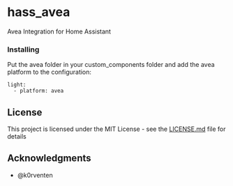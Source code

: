 # hass_avea
Avea Integration for Home Assistant

### Installing

Put the avea folder in your custom_components folder and add the avea platform to the configuration:
```
light:
  - platform: avea
```

## License

This project is licensed under the MIT License - see the [LICENSE.md](LICENSE.md) file for details

## Acknowledgments

* @k0rventen